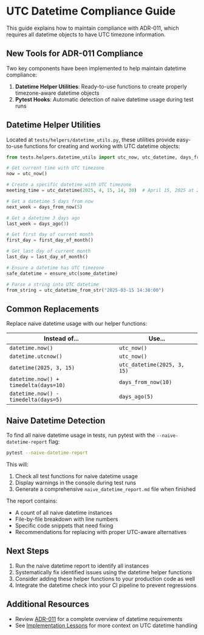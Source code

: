 # UTC Datetime Compliance Guide

This guide explains how to maintain compliance with ADR-011, which requires all datetime objects to have UTC timezone information.

## New Tools for ADR-011 Compliance

Two key components have been implemented to help maintain datetime compliance:

1. **Datetime Helper Utilities**: Ready-to-use functions to create properly timezone-aware datetime objects
2. **Pytest Hooks**: Automatic detection of naive datetime usage during test runs

## Datetime Helper Utilities

Located at `tests/helpers/datetime_utils.py`, these utilities provide easy-to-use functions for creating and working with UTC datetime objects:

```python
from tests.helpers.datetime_utils import utc_now, utc_datetime, days_from_now

# Get current time with UTC timezone
now = utc_now()

# Create a specific datetime with UTC timezone
meeting_time = utc_datetime(2025, 4, 15, 14, 30)  # April 15, 2025 at 2:30 PM UTC

# Get a datetime 5 days from now
next_week = days_from_now(5)

# Get a datetime 3 days ago
last_week = days_ago(3)

# Get first day of current month
first_day = first_day_of_month()

# Get last day of current month
last_day = last_day_of_month()

# Ensure a datetime has UTC timezone
safe_datetime = ensure_utc(some_datetime)

# Parse a string into UTC datetime
from_string = utc_datetime_from_str("2025-03-15 14:30:00")
```

## Common Replacements

Replace naive datetime usage with our helper functions:

| Instead of... | Use... |
|---------------|--------|
| `datetime.now()` | `utc_now()` |
| `datetime.utcnow()` | `utc_now()` |
| `datetime(2025, 3, 15)` | `utc_datetime(2025, 3, 15)` |
| `datetime.now() + timedelta(days=10)` | `days_from_now(10)` |
| `datetime.now() - timedelta(days=5)` | `days_ago(5)` |

## Naive Datetime Detection

To find all naive datetime usage in tests, run pytest with the `--naive-datetime-report` flag:

```bash
pytest --naive-datetime-report
```

This will:
1. Check all test functions for naive datetime usage
2. Display warnings in the console during test runs
3. Generate a comprehensive `naive_datetime_report.md` file when finished

The report contains:
- A count of all naive datetime instances
- File-by-file breakdown with line numbers
- Specific code snippets that need fixing
- Recommendations for replacing with proper UTC-aware alternatives

## Next Steps

1. Run the naive datetime report to identify all instances
2. Systematically fix identified issues using the datetime helper functions
3. Consider adding these helper functions to your production code as well
4. Integrate the datetime check into your CI pipeline to prevent regressions

## Additional Resources

- Review [ADR-011](../adr/011-datetime-standardization.md) for a complete overview of datetime requirements
- See [Implementation Lessons](../active_context.md) for more context on UTC datetime handling
